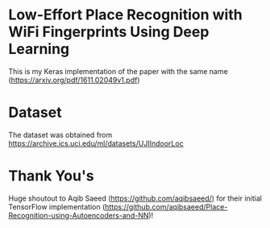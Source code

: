 # Low-Effort Place Recognition with WiFi Fingerprints Using Deep Learning

This is my Keras implementation of the paper with the same name (https://arxiv.org/pdf/1611.02049v1.pdf)

<h1>Dataset</h1>

The dataset was obtained from https://archive.ics.uci.edu/ml/datasets/UJIIndoorLoc

<h1>Thank You's</h1>

Huge shoutout to Aqib Saeed (https://github.com/aqibsaeed/) for their initial TensorFlow implementation (https://github.com/aqibsaeed/Place-Recognition-using-Autoencoders-and-NN)!
